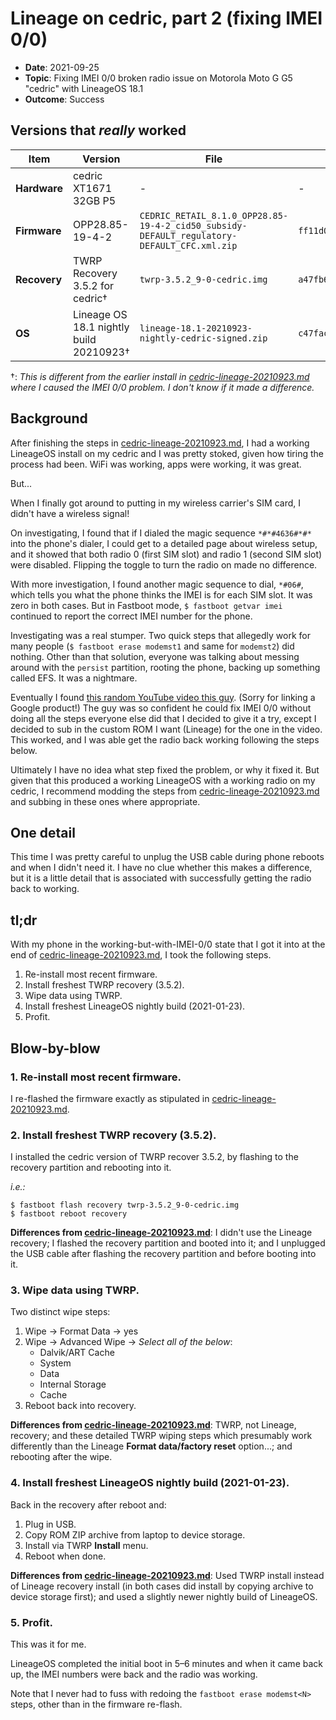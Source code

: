 
# Lineage on cedric, part 2 (fixing IMEI 0/0)

- **Date**: 2021-09-25
- **Topic**: Fixing IMEI 0/0 broken radio issue on Motorola Moto G G5 "cedric" with LineageOS 18.1
- **Outcome**: Success

## Versions that *really* worked

| Item | Version | File | sha256 |
|-|-|-|-|
| **Hardware** | cedric XT1671 32GB P5 | - | - |
| **Firmware** | OPP28.85-19-4-2 | `CEDRIC_RETAIL_8.1.0_OPP28.85-19-4-2_cid50_subsidy-DEFAULT_regulatory-DEFAULT_CFC.xml.zip` | `ff11d01ede235bd49281bddd64a6032732691fa496000ae80d3fdcc86d53cac9` |
| **Recovery** | TWRP Recovery 3.5.2 for cedric† | `twrp-3.5.2_9-0-cedric.img` | `a47fb6578f68e20de287db28edb676c98e00b6121b1b492101ca2518f7323300` |
| **OS** | Lineage OS 18.1 nightly build 20210923† | `lineage-18.1-20210923-nightly-cedric-signed.zip` | `c47fac901f7cf930e134ed3a19a1e4e4c64c33d9991396f14074b1c0c038b83a` |

†: *This is different from the earlier install in [cedric-lineage-20210923.md](cedric-lineage-20210923.md) where I caused the IMEI 0/0 problem. I don't know if it made a difference.*

## Background

After finishing the steps in [cedric-lineage-20210923.md](cedric-lineage-20210923.md), I had a working LineageOS install on my cedric and I was pretty stoked, given how tiring the process had been. WiFi was working, apps were working, it was great.

But...

When I finally got around to putting in my wireless carrier's SIM card, I didn't have a wireless signal!

On investigating, I found that if I dialed the magic sequence `*#*#4636#*#*` into the phone's dialer, I could get to a detailed page about wireless setup, and it showed that both radio 0 (first SIM slot) and radio 1 (second SIM slot) were disabled. Flipping the toggle to turn the radio on made no difference.

With more investigation, I found another magic sequence to dial, `*#06#`, which tells you what the phone thinks the IMEI is for each SIM slot. It was zero in both cases. But in Fastboot mode, `$ fastboot getvar imei` continued to report the correct IMEI number for the phone.

Investigating was a real stumper. Two quick steps that allegedly work for many people (`$ fastboot erase modemst1` and same for `modemst2`) did nothing. Other than that solution, everyone was talking about messing around with the `persist` partition, rooting the phone, backing up something called EFS. It was a nightmare.

Eventually I found [this random YouTube video this guy](https://www.youtube.com/watch?v=7friDoYXsuM). (Sorry for linking a Google product!) The guy was so confident he could fix IMEI 0/0 without doing all the steps everyone else did that I decided to give it a try, except I decided to sub in the custom ROM I want (Lineage) for the one in the video. This worked, and I was able get the radio back working following the steps below.

Ultimately I have no idea what step fixed the problem, or why it fixed it. But given that this produced a working LineageOS with a working radio on my cedric, I recommend modding the steps from [cedric-lineage-20210923.md](cedric-lineage-20210923.md) and subbing in these ones where appropriate.

## One detail

This time I was pretty careful to unplug the USB cable during phone reboots and when I didn't need it. I have no clue whether this makes a difference, but it is a little detail that is associated with successfully getting the radio back to working.

## tl;dr

With my phone in the working-but-with-IMEI-0/0 state that I got it into at the end of [cedric-lineage-20210923.md](cedric-lineage-20210923.md), I took the following steps.

1. Re-install most recent firmware.
2. Install freshest TWRP recovery (3.5.2).
3. Wipe data using TWRP.
4. Install freshest LineageOS nightly build (2021-01-23).
5. Profit.

## Blow-by-blow

### 1. Re-install most recent firmware.

I re-flashed the firmware exactly as stipulated in [cedric-lineage-20210923.md](cedric-lineage-20210923.md).

### 2. Install freshest TWRP recovery (3.5.2).

I installed the cedric version of TWRP recover 3.5.2, by flashing to the recovery partition and rebooting into it.

*i.e.:*

```
$ fastboot flash recovery twrp-3.5.2_9-0-cedric.img
$ fastboot reboot recovery
```

**Differences from [cedric-lineage-20210923.md](cedric-lineage-20210923.md)**: I didn't use the Lineage recovery; I flashed the recovery partition and booted into it; and I unplugged the USB cable after flashing the recovery partition and before booting into it. 

### 3. Wipe data using TWRP.

Two distinct wipe steps:

1. Wipe &rarr; Format Data &rarr; yes
2. Wipe &rarr; Advanced Wipe &rarr; *Select all of the below*:
   - Dalvik/ART Cache
   - System
   - Data
   - Internal Storage
    - Cache
3. Reboot back into recovery.

**Differences from [cedric-lineage-20210923.md](cedric-lineage-20210923.md)**: TWRP, not Lineage, recovery; and these detailed TWRP wiping steps which presumably work differently than the Lineage **Format data/factory reset** option...; and rebooting after the wipe.

### 4. Install freshest LineageOS nightly build (2021-01-23).

Back in the recovery after reboot and:

1. Plug in USB.
2. Copy ROM ZIP archive  from laptop to device storage.
3. Install via TWRP **Install** menu.
4. Reboot when done.

**Differences from [cedric-lineage-20210923.md](cedric-lineage-20210923.md)**: Used TWRP install instead of Lineage recovery install (in both cases did install by copying archive to device storage first); and used a slightly newer nightly build of LineageOS.

### 5. Profit.

This was it for me.

LineageOS completed the initial boot in 5–6 minutes and when it came back up, the IMEI numbers were back and the radio was working.

Note that I never had to fuss with redoing the `fastboot erase modemst<N>` steps, other than in the firmware re-flash.
